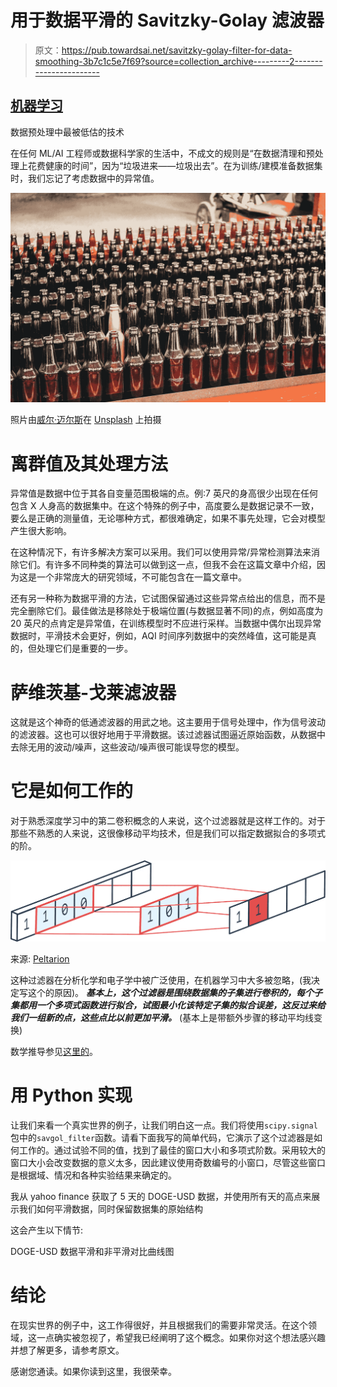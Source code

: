 # 用于数据平滑的 Savitzky-Golay 滤波器

> 原文：<https://pub.towardsai.net/savitzky-golay-filter-for-data-smoothing-3b7c1c5e7f69?source=collection_archive---------2----------------------->

## [机器学习](https://towardsai.net/p/category/machine-learning)

数据预处理中最被低估的技术

在任何 ML/AI 工程师或数据科学家的生活中，不成文的规则是“在数据清理和预处理上花费健康的时间”，因为“垃圾进来——垃圾出去”。在为训练/建模准备数据集时，我们忘记了考虑数据中的异常值。

![](img/5822e13da704e72017991add13629585.png)

照片由[威尔·迈尔斯](https://unsplash.com/@will_myers?utm_source=medium&utm_medium=referral)在 [Unsplash](https://unsplash.com?utm_source=medium&utm_medium=referral) 上拍摄

# 离群值及其处理方法

异常值是数据中位于其各自变量范围极端的点。例:7 英尺的身高很少出现在任何包含 X 人身高的数据集中。在这个特殊的例子中，高度要么是数据记录不一致，要么是正确的测量值，无论哪种方式，都很难确定，如果不事先处理，它会对模型产生很大影响。

在这种情况下，有许多解决方案可以采用。我们可以使用异常/异常检测算法来消除它们。有许多不同种类的算法可以做到这一点，但我不会在这篇文章中介绍，因为这是一个非常庞大的研究领域，不可能包含在一篇文章中。

还有另一种称为数据平滑的方法，它试图保留通过这些异常点给出的信息，而不是完全删除它们。最佳做法是移除处于极端位置(与数据显著不同)的点，例如高度为 20 英尺的点肯定是异常值，在训练模型时不应进行采样。当数据中偶尔出现异常数据时，平滑技术会更好，例如，AQI 时间序列数据中的突然峰值，这可能是真的，但处理它们是重要的一步。

# 萨维茨基-戈莱滤波器

这就是这个神奇的低通滤波器的用武之地。这主要用于信号处理中，作为信号波动的滤波器。这也可以很好地用于平滑数据。该过滤器试图逼近原始函数，从数据中去除无用的波动/噪声，这些波动/噪声很可能误导您的模型。

# 它是如何工作的

对于熟悉深度学习中的第二卷积概念的人来说，这个过滤器就是这样工作的。对于那些不熟悉的人来说，这很像移动平均技术，但是我们可以指定数据拟合的多项式的阶。

![](img/b8c846c6ed6b8bc47e1306e539f2bdbe.png)

来源: [Peltarion](https://peltarion.com/knowledge-center/documentation/modeling-view/build-an-ai-model/blocks/1d-convolution)

这种过滤器在分析化学和电子学中被广泛使用，在机器学习中大多被忽略，(我决定写这个的原因)。 ***基本上，这个过滤器是围绕数据集的子集进行卷积的，每个子集都用一个多项式函数进行拟合，试图最小化该特定子集的拟合误差，这反过来给我们一组新的点，这些点比以前更加平滑。*** (基本上是带额外步骤的移动平均线变换)

数学推导参见[这里的](https://en.wikipedia.org/wiki/Savitzky%E2%80%93Golay_filter)。

# 用 Python 实现

让我们来看一个真实世界的例子，让我们明白这一点。我们将使用`scipy.signal`包中的`savgol_filter`函数。请看下面我写的简单代码，它演示了这个过滤器是如何工作的。通过试验不同的值，找到了最佳的窗口大小和多项式阶数。采用较大的窗口大小会改变数据的意义太多，因此建议使用奇数编号的小窗口，尽管这些窗口是根据域、情况和各种实验结果来确定的。

我从 yahoo finance 获取了 5 天的 DOGE-USD 数据，并使用所有天的高点来展示我们如何平滑数据，同时保留数据集的原始结构

这会产生以下情节:

DOGE-USD 数据平滑和非平滑对比曲线图

# 结论

在现实世界的例子中，这工作得很好，并且根据我们的需要非常灵活。在这个领域，这一点确实被忽视了，希望我已经阐明了这个概念。如果你对这个想法感兴趣并想了解更多，请参考原文。

感谢您通读。如果你读到这里，我很荣幸。